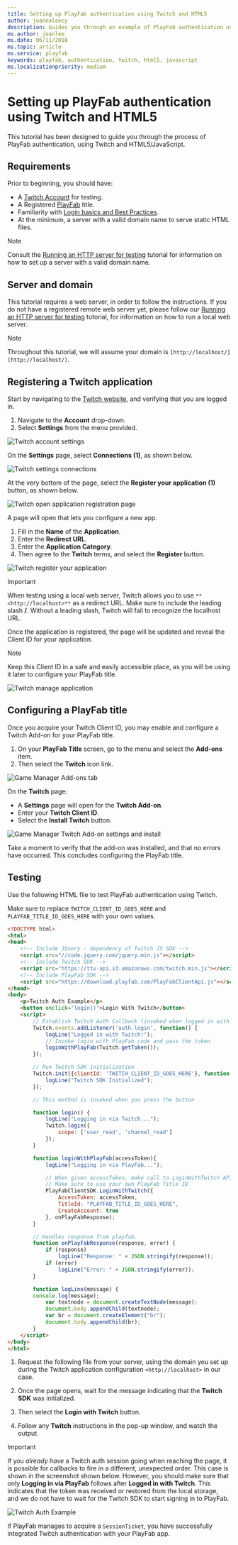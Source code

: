 ```yaml
---
title: Setting up PlayFab authentication using Twitch and HTML5
author: joannaleecy
description: Guides you through an example of PlayFab authentication using Twitch and HTML5/JavaScript.
ms.author: joanlee
ms.date: 06/11/2018
ms.topic: article
ms.service: playfab
keywords: playfab, authentication, twitch, html5, javascript
ms.localizationpriority: medium
---
```


# Setting up PlayFab authentication using Twitch and HTML5

This tutorial has been designed to guide you through the process of PlayFab authentication, using Twitch and HTML5/JavaScript.

## Requirements

Prior to beginning, you should have:

- A [Twitch Account](https://www.twitch.tv/) for testing.
- A Registered [PlayFab](https://playfab.com/) title.
- Familiarity with [Login basics and Best Practices](../../authentication/login/login-basics-best-practices.md).
- At the minimum, a server with a valid domain name to serve static HTML files.

> [!NOTE]
> Consult the [Running an HTTP server for testing](running-an-http-server-for-testing.md) tutorial for information on how to set up a server with a valid domain name.

## Server and domain

This tutorial requires a web server, in order to follow the instructions. If you do not have a registered remote web server yet, please follow our [Running an HTTP server for testing](running-an-http-server-for-testing.md) tutorial, for information on how to run a local web server.

>[!NOTE]
> Throughout this tutorial, we will assume your domain is `[http://localhost/](http://localhost/)`.

## Registering a Twitch application

Start by navigating to the [Twitch website](https://www.twitch.tv/), and verifying that you are logged in.

1. Navigate to the **Account** drop-down.
2. Select **Settings** from the menu provided.

![Twitch account settings](media/tutorials/twitch-html5/twitch-account-settings.png)  

On the **Settings** page, select **Connections (1)**, as shown below.

![Twitch settings connections](media/tutorials/twitch-html5/twitch-settings-connections.png)  

At the very bottom of the page, select the **Register your application (1)** button, as shown below.

![Twitch open application registration page](media/tutorials/twitch-html5/twitch-open-application-registration.png)  

A page will open that lets you configure a new app.

1. Fill in the **Name** of the **Application**.
2. Enter the **Redirect URL**.
3. Enter the **Application Category**.
4. Then agree to the **Twitch** terms, and select the **Register**  button.

![Twitch register your application](media/tutorials/twitch-html5/twitch-register-your-application.png)  

> [!IMPORTANT]  
> When testing using a local web server, Twitch allows you to use `**<http://localhost>**` as a redirect URL. Make sure to include the leading slash **/**. Without a leading slash, Twitch will fail to recognize the localhost URL.

Once the application is registered, the page will be updated and reveal the Client ID for your application.

> [!NOTE]
> Keep this Client ID in a safe and easily accessible place, as you will be using it later to configure your PlayFab title.

![Twitch manage application](media/tutorials/twitch-html5/twitch-manage-application.png)  

## Configuring a PlayFab title

Once you acquire your Twitch Client ID, you may enable and configure a Twitch Add-on for your PlayFab title.

1. On your **PlayFab Title** screen, go to the menu and select the **Add-ons** item.
2. Then select the **Twitch** icon link.

![Game Manager Add-ons tab](media/tutorials/twitch-html5/game-manager-addons-tab-twitch.png)  

On the **Twitch** page:

- A **Settings** page will open for the **Twitch Add-on**.
- Enter your **Twitch Client ID**.
- Select the **Install Twitch** button.

![Game Manager Twitch Add-on settings and install](media/tutorials/twitch-html5/game-manager-twitch-addon-settings.png)  

Take a moment to verify that the add-on was installed, and that no errors have occurred. This concludes configuring the PlayFab title.

## Testing

Use the following HTML file to test PlayFab authentication using Twitch.

Make sure to replace `TWITCH_CLIENT_ID_GOES_HERE` and `PLAYFAB_TITLE_ID_GOES_HERE` with your own values.

```html
<!DOCTYPE html>
<html>
<head>
    <!-- Include JQuery - dependency of Twitch JS SDK -->
    <script src="//code.jquery.com/jquery.min.js"></script>
    <!-- Include Twitch SDK -->
    <script src="https://ttv-api.s3.amazonaws.com/twitch.min.js"></script>
    <!-- Include PlayFab SDK -->
    <script src="https://download.playfab.com/PlayFabClientApi.js"></script>
</head>
<body>
    <p>Twitch Auth Example</p>
    <button onclick="login()">Login With Twitch</button>
    <script>
        // Establish Twitch Auth Callback (invoked when logged in with Twitch)
        Twitch.events.addListener('auth.login', function() {
            logLine("Logged in with Twitch!");
            // Invoke login with PlayFab code and pass the token
            loginWithPlayFab(Twitch.getToken());
        });

        // Run Twitch SDK initialization
        Twitch.init({clientId: 'TWITCH_CLIENT_ID_GOES_HERE'}, function(error, status) {
            logLine("Twitch SDK Initialized");
        });

        // This method is invoked when you press the button

        function login() {
            logLine("Logging in via Twitch...");
            Twitch.login({
                scope: ['user_read', 'channel_read']
            });
        }

        function loginWithPlayFab(accessToken){
            logLine("Logging in via PlayFab...");

            // When given accessToken, make call to LoginWithTwitch API Call
            // Make sure to use your own PlayFab Title ID
            PlayFabClientSDK.LoginWithTwitch({
                AccessToken: accessToken,
                TitleId: "PLAYFAB_TITLE_ID_GOES_HERE",
                CreateAccount: true
            }, onPlayFabResponse);
        }

        // Handles response from playfab.
        function onPlayFabResponse(response, error) {
            if (response)
                logLine("Response: " + JSON.stringify(response));
            if (error)
                logLine("Error: " + JSON.stringify(error));
        }

        function logLine(message) {
        console.log(message);
            var textnode = document.createTextNode(message);
            document.body.appendChild(textnode);
            var br = document.createElement("br");
            document.body.appendChild(br);
        }
    </script>
</body>
</html>
```

1. Request the following file from your server, using the domain you set up during the Twitch application configuration `<http://localhost>` in our case.

2. Once the page opens, wait for the message indicating that the **Twitch SDK** was initialized.
3. Then select the **Login with Twitch** button.
4. Follow any **Twitch** instructions in the pop-up window, and watch the output.

> [!IMPORTANT]
> If you *already have* a Twitch auth session going when reaching the page, it is possible for callbacks to fire in a different, unexpected order. This case is shown in the screenshot shown below. However, you should make sure that only **Logging in via PlayFab** follows after **Logged in with Twitch**. This indicates that the token was received or restored from the local storage, and we do not have to wait for the Twitch SDK to start signing in to PlayFab.

![Twitch Auth Example](media/tutorials/twitch-html5/twitch-auth-example.png)  

If PlayFab manages to acquire a `SessionTicket`, you have successfully integrated Twitch authentication with your PlayFab app.
